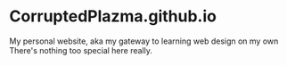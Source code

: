 # CorruptedPlazma.github.io
My personal website, aka my gateway to learning web design on my own
There's nothing too special here really.
